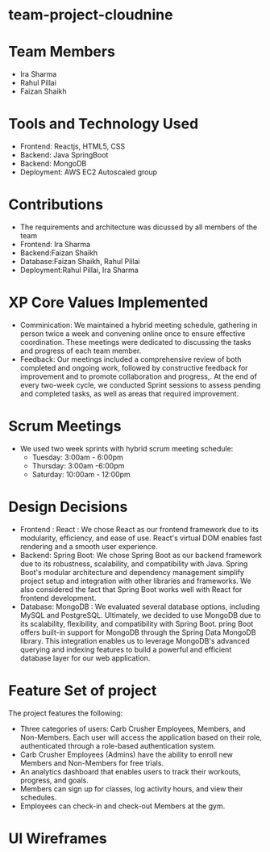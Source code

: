 # team-project-cloudnine

# Team Members

- Ira Sharma
- Rahul Pillai 
- Faizan Shaikh

# Tools and Technology Used

- Frontend: Reactjs, HTML5, CSS
- Backend: Java SpringBoot
- Backend: MongoDB
- Deployment: AWS EC2 Autoscaled group

# Contributions
- The requirements and architecture was dicussed by all members of the team  
- Frontend: Ira Sharma 
- Backend:Faizan Shaikh
- Database:Faizan Shaikh, Rahul Pillai
- Deployment:Rahul Pillai, Ira Sharma


# XP Core Values Implemented
- Comminication: We maintained a hybrid meeting schedule, gathering in person twice a week and convening online once to ensure effective coordination. These meetings were dedicated to discussing the tasks and progress of each team member.
- Feedback: Our meetings included a comprehensive review of both completed and ongoing work, followed by constructive feedback for improvement and to promote collaboration and progress,. At the end of every two-week cycle, we conducted Sprint sessions to assess pending and completed tasks, as well as areas that required improvement.

# Scrum Meetings
- We used two week sprints with hybrid scrum meeting schedule:
   - Tuesday: 3:00am - 6:00pm
   - Thursday: 3:00am -6:00pm
   - Saturday: 10:00am - 12:00pm

# Design Decisions
- Frontend : React : We chose React as our frontend framework due to its modularity, efficiency, and ease of use.
React's virtual DOM enables fast rendering and a smooth user experience.
- Backend: Spring Boot: We chose Spring Boot as our backend framework due to its robustness, scalability, and compatibility with Java.
Spring Boot's modular architecture and dependency management simplify project setup and integration with other libraries and frameworks. We also considered the fact that Spring Boot works well with React for frontend development.
- Database: MongoDB : We evaluated several database options, including MySQL and PostgreSQL. Ultimately, we decided to use MongoDB due to its scalability, flexibility, and compatibility with Spring Boot. pring Boot offers built-in support for MongoDB through the Spring Data MongoDB library. This integration enables us to leverage MongoDB's advanced querying and indexing features to build a powerful and efficient database layer for our web application.

# Feature Set of project
The project features the following:

- Three categories of users: Carb Crusher Employees, Members, and Non-Members. Each user will access the application based on their role, authenticated through a role-based authentication system.
- Carb Crusher Employees (Admins) have the ability to enroll new Members and Non-Members for free trials.
- An analytics dashboard that enables users to track their workouts, progress, and goals.
- Members can sign up for classes, log activity hours, and view their schedules.
- Employees can check-in and check-out Members at the gym.

# UI Wireframes

